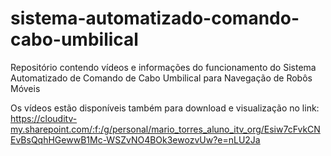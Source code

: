 # sistema-automatizado-comando-cabo-umbilical
Repositório contendo vídeos e informações do funcionamento do Sistema Automatizado de Comando de Cabo Umbilical para Navegação de Robôs Móveis

Os vídeos estão disponíveis também para download e visualização no link: https://clouditv-my.sharepoint.com/:f:/g/personal/mario_torres_aluno_itv_org/Esiw7cFvkCNEvBsQqhHGewwB1Mc-WSZvNO4BOk3ewozvUw?e=nLU2Ja
